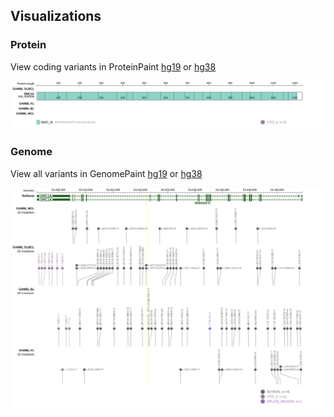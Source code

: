## Visualizations
### Protein
View coding variants in ProteinPaint [hg19](https://morinlab.github.io/LLMPP/GAMBL/SMC1A_protein.html)  or [hg38](https://morinlab.github.io/LLMPP/GAMBL/SMC1A_protein_hg38.html)

![](images/proteinpaint/SMC1A_NM_006306.svg)

### Genome
View all variants in GenomePaint [hg19](https://morinlab.github.io/LLMPP/GAMBL/SMC1A.html)  or [hg38](https://morinlab.github.io/LLMPP/GAMBL/SMC1A_hg38.html)

![](images/proteinpaint/SMC1A.svg)

